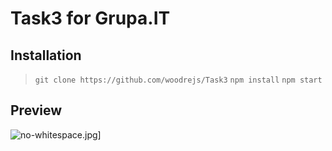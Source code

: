 # Task3 for Grupa.IT

## Installation

> `git clone https://github.com/woodrejs/Task3` 
> `npm install` 
> `npm start`

## Preview

![no-whitespace.jpg](https://i.postimg.cc/x8tY1HBR/III.jpg)]
